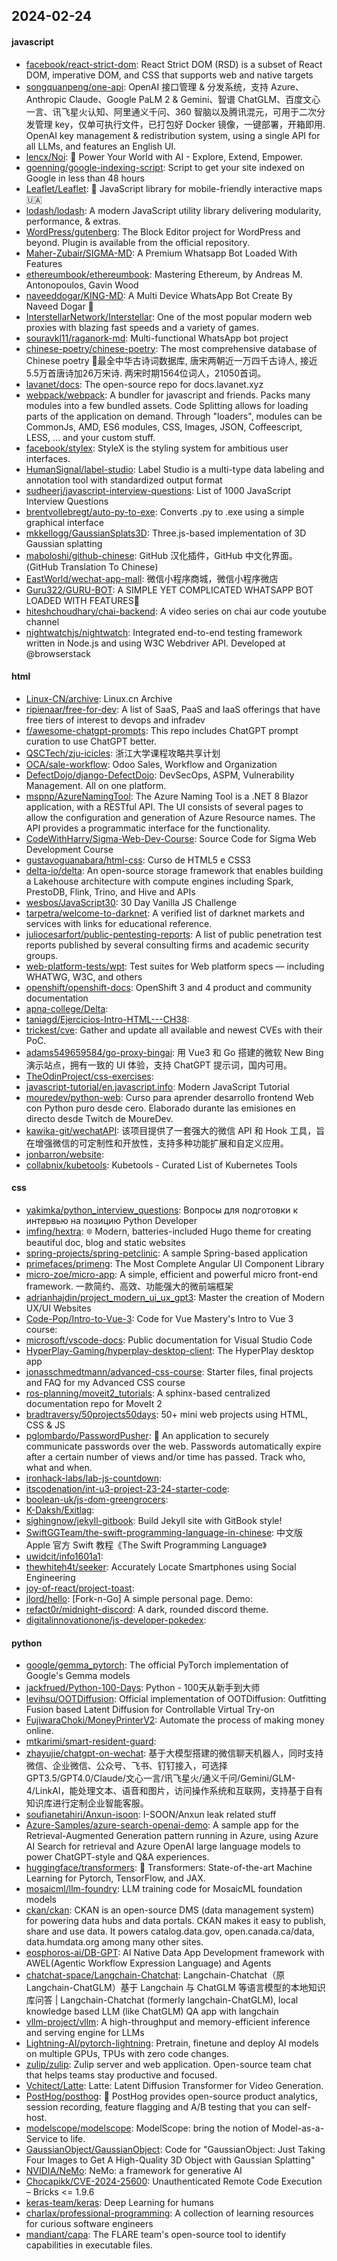 ## 2024-02-24

#### javascript
* [facebook/react-strict-dom](https://github.com/facebook/react-strict-dom): React Strict DOM (RSD) is a subset of React DOM, imperative DOM, and CSS that supports web and native targets
* [songquanpeng/one-api](https://github.com/songquanpeng/one-api): OpenAI 接口管理 & 分发系统，支持 Azure、Anthropic Claude、Google PaLM 2 & Gemini、智谱 ChatGLM、百度文心一言、讯飞星火认知、阿里通义千问、360 智脑以及腾讯混元，可用于二次分发管理 key，仅单可执行文件，已打包好 Docker 镜像，一键部署，开箱即用. OpenAI key management & redistribution system, using a single API for all LLMs, and features an English UI.
* [lencx/Noi](https://github.com/lencx/Noi): 🚀 Power Your World with AI - Explore, Extend, Empower.
* [goenning/google-indexing-script](https://github.com/goenning/google-indexing-script): Script to get your site indexed on Google in less than 48 hours
* [Leaflet/Leaflet](https://github.com/Leaflet/Leaflet): 🍃 JavaScript library for mobile-friendly interactive maps 🇺🇦
* [lodash/lodash](https://github.com/lodash/lodash): A modern JavaScript utility library delivering modularity, performance, & extras.
* [WordPress/gutenberg](https://github.com/WordPress/gutenberg): The Block Editor project for WordPress and beyond. Plugin is available from the official repository.
* [Maher-Zubair/SIGMA-MD](https://github.com/Maher-Zubair/SIGMA-MD): A Premium Whatsapp Bot Loaded With Features
* [ethereumbook/ethereumbook](https://github.com/ethereumbook/ethereumbook): Mastering Ethereum, by Andreas M. Antonopoulos, Gavin Wood
* [naveeddogar/KING-MD](https://github.com/naveeddogar/KING-MD): A Multi Device WhatsApp Bot Create By Naveed Dogar 🍁
* [InterstellarNetwork/Interstellar](https://github.com/InterstellarNetwork/Interstellar): One of the most popular modern web proxies with blazing fast speeds and a variety of games.
* [souravkl11/raganork-md](https://github.com/souravkl11/raganork-md): Multi-functional WhatsApp bot project
* [chinese-poetry/chinese-poetry](https://github.com/chinese-poetry/chinese-poetry): The most comprehensive database of Chinese poetry 🧶最全中华古诗词数据库, 唐宋两朝近一万四千古诗人, 接近5.5万首唐诗加26万宋诗. 两宋时期1564位词人，21050首词。
* [lavanet/docs](https://github.com/lavanet/docs): The open-source repo for docs.lavanet.xyz
* [webpack/webpack](https://github.com/webpack/webpack): A bundler for javascript and friends. Packs many modules into a few bundled assets. Code Splitting allows for loading parts of the application on demand. Through "loaders", modules can be CommonJs, AMD, ES6 modules, CSS, Images, JSON, Coffeescript, LESS, ... and your custom stuff.
* [facebook/stylex](https://github.com/facebook/stylex): StyleX is the styling system for ambitious user interfaces.
* [HumanSignal/label-studio](https://github.com/HumanSignal/label-studio): Label Studio is a multi-type data labeling and annotation tool with standardized output format
* [sudheerj/javascript-interview-questions](https://github.com/sudheerj/javascript-interview-questions): List of 1000 JavaScript Interview Questions
* [brentvollebregt/auto-py-to-exe](https://github.com/brentvollebregt/auto-py-to-exe): Converts .py to .exe using a simple graphical interface
* [mkkellogg/GaussianSplats3D](https://github.com/mkkellogg/GaussianSplats3D): Three.js-based implementation of 3D Gaussian splatting
* [maboloshi/github-chinese](https://github.com/maboloshi/github-chinese): GitHub 汉化插件，GitHub 中文化界面。 (GitHub Translation To Chinese)
* [EastWorld/wechat-app-mall](https://github.com/EastWorld/wechat-app-mall): 微信小程序商城，微信小程序微店
* [Guru322/GURU-BOT](https://github.com/Guru322/GURU-BOT): A SIMPLE YET COMPLICATED WHATSAPP BOT LOADED WITH FEATURES🚩
* [hiteshchoudhary/chai-backend](https://github.com/hiteshchoudhary/chai-backend): A video series on chai aur code youtube channel
* [nightwatchjs/nightwatch](https://github.com/nightwatchjs/nightwatch): Integrated end-to-end testing framework written in Node.js and using W3C Webdriver API. Developed at @browserstack

#### html
* [Linux-CN/archive](https://github.com/Linux-CN/archive): Linux.cn Archive
* [ripienaar/free-for-dev](https://github.com/ripienaar/free-for-dev): A list of SaaS, PaaS and IaaS offerings that have free tiers of interest to devops and infradev
* [f/awesome-chatgpt-prompts](https://github.com/f/awesome-chatgpt-prompts): This repo includes ChatGPT prompt curation to use ChatGPT better.
* [QSCTech/zju-icicles](https://github.com/QSCTech/zju-icicles): 浙江大学课程攻略共享计划
* [OCA/sale-workflow](https://github.com/OCA/sale-workflow): Odoo Sales, Workflow and Organization
* [DefectDojo/django-DefectDojo](https://github.com/DefectDojo/django-DefectDojo): DevSecOps, ASPM, Vulnerability Management. All on one platform.
* [mspnp/AzureNamingTool](https://github.com/mspnp/AzureNamingTool): The Azure Naming Tool is a .NET 8 Blazor application, with a RESTful API. The UI consists of several pages to allow the configuration and generation of Azure Resource names. The API provides a programmatic interface for the functionality.
* [CodeWithHarry/Sigma-Web-Dev-Course](https://github.com/CodeWithHarry/Sigma-Web-Dev-Course): Source Code for Sigma Web Development Course
* [gustavoguanabara/html-css](https://github.com/gustavoguanabara/html-css): Curso de HTML5 e CSS3
* [delta-io/delta](https://github.com/delta-io/delta): An open-source storage framework that enables building a Lakehouse architecture with compute engines including Spark, PrestoDB, Flink, Trino, and Hive and APIs
* [wesbos/JavaScript30](https://github.com/wesbos/JavaScript30): 30 Day Vanilla JS Challenge
* [tarpetra/welcome-to-darknet](https://github.com/tarpetra/welcome-to-darknet): A verified list of darknet markets and services with links for educational reference.
* [juliocesarfort/public-pentesting-reports](https://github.com/juliocesarfort/public-pentesting-reports): A list of public penetration test reports published by several consulting firms and academic security groups.
* [web-platform-tests/wpt](https://github.com/web-platform-tests/wpt): Test suites for Web platform specs — including WHATWG, W3C, and others
* [openshift/openshift-docs](https://github.com/openshift/openshift-docs): OpenShift 3 and 4 product and community documentation
* [apna-college/Delta](https://github.com/apna-college/Delta): 
* [taniagd/Ejercicios-Intro-HTML---CH38](https://github.com/taniagd/Ejercicios-Intro-HTML---CH38): 
* [trickest/cve](https://github.com/trickest/cve): Gather and update all available and newest CVEs with their PoC.
* [adams549659584/go-proxy-bingai](https://github.com/adams549659584/go-proxy-bingai): 用 Vue3 和 Go 搭建的微软 New Bing 演示站点，拥有一致的 UI 体验，支持 ChatGPT 提示词，国内可用。
* [TheOdinProject/css-exercises](https://github.com/TheOdinProject/css-exercises): 
* [javascript-tutorial/en.javascript.info](https://github.com/javascript-tutorial/en.javascript.info): Modern JavaScript Tutorial
* [mouredev/python-web](https://github.com/mouredev/python-web): Curso para aprender desarrollo frontend Web con Python puro desde cero. Elaborado durante las emisiones en directo desde Twitch de MoureDev.
* [kawika-git/wechatAPI](https://github.com/kawika-git/wechatAPI): 该项目提供了一套强大的微信 API 和 Hook 工具，旨在增强微信的可定制性和开放性，支持多种功能扩展和自定义应用。
* [jonbarron/website](https://github.com/jonbarron/website): 
* [collabnix/kubetools](https://github.com/collabnix/kubetools): Kubetools - Curated List of Kubernetes Tools

#### css
* [yakimka/python_interview_questions](https://github.com/yakimka/python_interview_questions): Вопросы для подготовки к интервью на позицию Python Developer
* [imfing/hextra](https://github.com/imfing/hextra): 🔯 Modern, batteries-included Hugo theme for creating beautiful doc, blog and static websites
* [spring-projects/spring-petclinic](https://github.com/spring-projects/spring-petclinic): A sample Spring-based application
* [primefaces/primeng](https://github.com/primefaces/primeng): The Most Complete Angular UI Component Library
* [micro-zoe/micro-app](https://github.com/micro-zoe/micro-app): A simple, efficient and powerful micro front-end framework. 一款简约、高效、功能强大的微前端框架
* [adrianhajdin/project_modern_ui_ux_gpt3](https://github.com/adrianhajdin/project_modern_ui_ux_gpt3): Master the creation of Modern UX/UI Websites
* [Code-Pop/Intro-to-Vue-3](https://github.com/Code-Pop/Intro-to-Vue-3): Code for Vue Mastery's Intro to Vue 3 course:
* [microsoft/vscode-docs](https://github.com/microsoft/vscode-docs): Public documentation for Visual Studio Code
* [HyperPlay-Gaming/hyperplay-desktop-client](https://github.com/HyperPlay-Gaming/hyperplay-desktop-client): The HyperPlay desktop app
* [jonasschmedtmann/advanced-css-course](https://github.com/jonasschmedtmann/advanced-css-course): Starter files, final projects and FAQ for my Advanced CSS course
* [ros-planning/moveit2_tutorials](https://github.com/ros-planning/moveit2_tutorials): A sphinx-based centralized documentation repo for MoveIt 2
* [bradtraversy/50projects50days](https://github.com/bradtraversy/50projects50days): 50+ mini web projects using HTML, CSS & JS
* [pglombardo/PasswordPusher](https://github.com/pglombardo/PasswordPusher): 🔐 An application to securely communicate passwords over the web. Passwords automatically expire after a certain number of views and/or time has passed. Track who, what and when.
* [ironhack-labs/lab-js-countdown](https://github.com/ironhack-labs/lab-js-countdown): 
* [itscodenation/int-u3-project-23-24-starter-code](https://github.com/itscodenation/int-u3-project-23-24-starter-code): 
* [boolean-uk/js-dom-greengrocers](https://github.com/boolean-uk/js-dom-greengrocers): 
* [K-Daksh/Exitlag](https://github.com/K-Daksh/Exitlag): 
* [sighingnow/jekyll-gitbook](https://github.com/sighingnow/jekyll-gitbook): Build Jekyll site with GitBook style!
* [SwiftGGTeam/the-swift-programming-language-in-chinese](https://github.com/SwiftGGTeam/the-swift-programming-language-in-chinese): 中文版 Apple 官方 Swift 教程《The Swift Programming Language》
* [uwidcit/info1601a1](https://github.com/uwidcit/info1601a1): 
* [thewhiteh4t/seeker](https://github.com/thewhiteh4t/seeker): Accurately Locate Smartphones using Social Engineering
* [joy-of-react/project-toast](https://github.com/joy-of-react/project-toast): 
* [jlord/hello](https://github.com/jlord/hello): [Fork-n-Go] A simple personal page. Demo:
* [refact0r/midnight-discord](https://github.com/refact0r/midnight-discord): A dark, rounded discord theme.
* [digitalinnovationone/js-developer-pokedex](https://github.com/digitalinnovationone/js-developer-pokedex): 

#### python
* [google/gemma_pytorch](https://github.com/google/gemma_pytorch): The official PyTorch implementation of Google's Gemma models
* [jackfrued/Python-100-Days](https://github.com/jackfrued/Python-100-Days): Python - 100天从新手到大师
* [levihsu/OOTDiffusion](https://github.com/levihsu/OOTDiffusion): Official implementation of OOTDiffusion: Outfitting Fusion based Latent Diffusion for Controllable Virtual Try-on
* [FujiwaraChoki/MoneyPrinterV2](https://github.com/FujiwaraChoki/MoneyPrinterV2): Automate the process of making money online.
* [mtkarimi/smart-resident-guard](https://github.com/mtkarimi/smart-resident-guard): 
* [zhayujie/chatgpt-on-wechat](https://github.com/zhayujie/chatgpt-on-wechat): 基于大模型搭建的微信聊天机器人，同时支持微信、企业微信、公众号、飞书、钉钉接入，可选择GPT3.5/GPT4.0/Claude/文心一言/讯飞星火/通义千问/Gemini/GLM-4/LinkAI，能处理文本、语音和图片，访问操作系统和互联网，支持基于自有知识库进行定制企业智能客服。
* [soufianetahiri/Anxun-isoon](https://github.com/soufianetahiri/Anxun-isoon): I-SOON/Anxun leak related stuff
* [Azure-Samples/azure-search-openai-demo](https://github.com/Azure-Samples/azure-search-openai-demo): A sample app for the Retrieval-Augmented Generation pattern running in Azure, using Azure AI Search for retrieval and Azure OpenAI large language models to power ChatGPT-style and Q&A experiences.
* [huggingface/transformers](https://github.com/huggingface/transformers): 🤗 Transformers: State-of-the-art Machine Learning for Pytorch, TensorFlow, and JAX.
* [mosaicml/llm-foundry](https://github.com/mosaicml/llm-foundry): LLM training code for MosaicML foundation models
* [ckan/ckan](https://github.com/ckan/ckan): CKAN is an open-source DMS (data management system) for powering data hubs and data portals. CKAN makes it easy to publish, share and use data. It powers catalog.data.gov, open.canada.ca/data, data.humdata.org among many other sites.
* [eosphoros-ai/DB-GPT](https://github.com/eosphoros-ai/DB-GPT): AI Native Data App Development framework with AWEL(Agentic Workflow Expression Language) and Agents
* [chatchat-space/Langchain-Chatchat](https://github.com/chatchat-space/Langchain-Chatchat): Langchain-Chatchat（原Langchain-ChatGLM）基于 Langchain 与 ChatGLM 等语言模型的本地知识库问答 | Langchain-Chatchat (formerly langchain-ChatGLM), local knowledge based LLM (like ChatGLM) QA app with langchain
* [vllm-project/vllm](https://github.com/vllm-project/vllm): A high-throughput and memory-efficient inference and serving engine for LLMs
* [Lightning-AI/pytorch-lightning](https://github.com/Lightning-AI/pytorch-lightning): Pretrain, finetune and deploy AI models on multiple GPUs, TPUs with zero code changes.
* [zulip/zulip](https://github.com/zulip/zulip): Zulip server and web application. Open-source team chat that helps teams stay productive and focused.
* [Vchitect/Latte](https://github.com/Vchitect/Latte): Latte: Latent Diffusion Transformer for Video Generation.
* [PostHog/posthog](https://github.com/PostHog/posthog): 🦔 PostHog provides open-source product analytics, session recording, feature flagging and A/B testing that you can self-host.
* [modelscope/modelscope](https://github.com/modelscope/modelscope): ModelScope: bring the notion of Model-as-a-Service to life.
* [GaussianObject/GaussianObject](https://github.com/GaussianObject/GaussianObject): Code for "GaussianObject: Just Taking Four Images to Get A High-Quality 3D Object with Gaussian Splatting"
* [NVIDIA/NeMo](https://github.com/NVIDIA/NeMo): NeMo: a framework for generative AI
* [Chocapikk/CVE-2024-25600](https://github.com/Chocapikk/CVE-2024-25600): Unauthenticated Remote Code Execution – Bricks <= 1.9.6
* [keras-team/keras](https://github.com/keras-team/keras): Deep Learning for humans
* [charlax/professional-programming](https://github.com/charlax/professional-programming): A collection of learning resources for curious software engineers
* [mandiant/capa](https://github.com/mandiant/capa): The FLARE team's open-source tool to identify capabilities in executable files.
